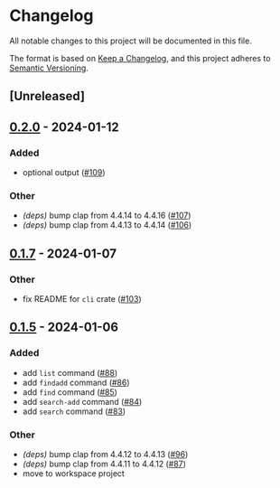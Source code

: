 # Changelog
All notable changes to this project will be documented in this file.

The format is based on [Keep a Changelog](https://keepachangelog.com/en/1.0.0/),
and this project adheres to [Semantic Versioning](https://semver.org/spec/v2.0.0.html).

## [Unreleased]

## [0.2.0](https://github.com/johnallen3d/mp-cli/compare/mp-cli-v0.1.7...mp-cli-v0.2.0) - 2024-01-12

### Added
- optional output ([#109](https://github.com/johnallen3d/mp-cli/pull/109))

### Other
- *(deps)* bump clap from 4.4.14 to 4.4.16 ([#107](https://github.com/johnallen3d/mp-cli/pull/107))
- *(deps)* bump clap from 4.4.13 to 4.4.14 ([#106](https://github.com/johnallen3d/mp-cli/pull/106))

## [0.1.7](https://github.com/johnallen3d/mp-cli/compare/mp-cli-v0.1.6...mp-cli-v0.1.7) - 2024-01-07

### Other
- fix README for `cli` crate ([#103](https://github.com/johnallen3d/mp-cli/pull/103))

## [0.1.5](https://github.com/johnallen3d/mp-cli/compare/mp-cli-v0.1.4...mp-cli-v0.1.5) - 2024-01-06

### Added
- add `list` command ([#88](https://github.com/johnallen3d/mp-cli/pull/88))
- add `findadd` command ([#86](https://github.com/johnallen3d/mp-cli/pull/86))
- add `find` command ([#85](https://github.com/johnallen3d/mp-cli/pull/85))
- add `search-add` command ([#84](https://github.com/johnallen3d/mp-cli/pull/84))
- add `search` command ([#83](https://github.com/johnallen3d/mp-cli/pull/83))

### Other
- *(deps)* bump clap from 4.4.12 to 4.4.13 ([#96](https://github.com/johnallen3d/mp-cli/pull/96))
- *(deps)* bump clap from 4.4.11 to 4.4.12 ([#87](https://github.com/johnallen3d/mp-cli/pull/87))
- move to workspace project

